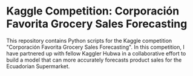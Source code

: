 # Kaggle Competition: Corporación Favorita Grocery Sales Forecasting
This repository contains Python scripts for the Kaggle competition "Corporación Favorita Grocery Sales Forecasting".
In this competition, I have partnered up with fellow Kaggler Hubwa in a collaborative effort to build a model that 
can more accurately forecasts product sales for the Ecuadorian Supermarket.
